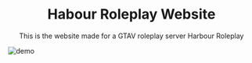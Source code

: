 <h1 align="center">
  Habour Roleplay Website
</h1>
<p align="center">
  This is the website made for a GTAV roleplay server Harbour Roleplay
</p>

![demo](og.png)
